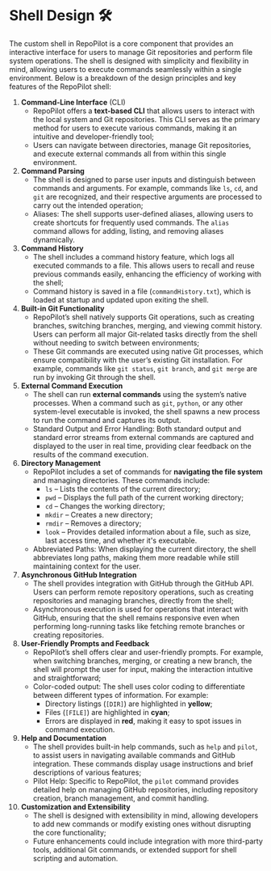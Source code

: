 # Shell Design 🛠️

The custom shell in RepoPilot is a core component that provides an interactive interface for users to manage Git repositories and perform file system operations. 
The shell is designed with simplicity and flexibility in mind, allowing users to execute commands seamlessly within a single environment. Below is a breakdown of the design principles and key features of the RepoPilot shell:

1. **Command-Line Interface** (CLI)
   - RepoPilot offers a **text-based CLI** that allows users to interact with the local system and Git repositories. This CLI serves as the primary method for users to execute various commands, making it an intuitive and developer-friendly tool;
   - Users can navigate between directories, manage Git repositories, and execute external commands all from within this single environment.
2. **Command Parsing**
   - The shell is designed to parse user inputs and distinguish between commands and arguments. For example, commands like ``` ls ```, ``` cd ```, and ``` git ``` are recognized, and their respective arguments are processed to carry out the intended operation;
   - Aliases: The shell supports user-defined aliases, allowing users to create shortcuts for frequently used commands. The ``` alias ``` command allows for adding, listing, and removing aliases dynamically.
3. **Command History**
   - The shell includes a command history feature, which logs all executed commands to a file. This allows users to recall and reuse previous commands easily, enhancing the efficiency of working with the shell;
   - Command history is saved in a file (``` commandHistory.txt ```), which is loaded at startup and updated upon exiting the shell.
4. **Built-in Git Functionality**
   - RepoPilot’s shell natively supports Git operations, such as creating branches, switching branches, merging, and viewing commit history. Users can perform all major Git-related tasks directly from the shell without needing to switch between environments;
   - These Git commands are executed using native Git processes, which ensure compatibility with the user’s existing Git installation. For example, commands like ``` git status ```, ``` git branch ```, and ``` git merge ``` are run by invoking Git through the shell.
5. **External Command Execution**
   - The shell can run **external commands** using the system’s native processes. When a command such as ``` git ```, ``` python ```, or any other system-level executable is invoked, the shell spawns a new process to run the command and captures its output.
   - Standard Output and Error Handling: Both standard output and standard error streams from external commands are captured and displayed to the user in real time, providing clear feedback on the results of the command execution.
6. **Directory Management**
   - RepoPilot includes a set of commands for **navigating the file system** and managing directories. These commands include:
       - ``` ls ``` – Lists the contents of the current directory;
       - ``` pwd ``` – Displays the full path of the current working directory;
       - ``` cd ``` – Changes the working directory;
       - ``` mkdir ``` – Creates a new directory;
       - ``` rmdir ``` – Removes a directory;
       - ``` look ``` – Provides detailed information about a file, such as size, last access time, and whether it's executable.
   - Abbreviated Paths: When displaying the current directory, the shell abbreviates long paths, making them more readable while still maintaining context for the user.
7. **Asynchronous GitHub Integration**
   - The shell provides integration with GitHub through the GitHub API. Users can perform remote repository operations, such as creating repositories and managing branches, directly from the shell;
   - Asynchronous execution is used for operations that interact with GitHub, ensuring that the shell remains responsive even when performing long-running tasks like fetching remote branches or creating repositories.
8. **User-Friendly Prompts and Feedback**
   - RepoPilot’s shell offers clear and user-friendly prompts. For example, when switching branches, merging, or creating a new branch, the shell will prompt the user for input, making the interaction intuitive and straightforward;
   - Color-coded output: The shell uses color coding to differentiate between different types of information.
     For example:
       - Directory listings (``` [DIR] ```) are highlighted in **yellow**;
       - Files (``` [FILE] ```) are highlighted in **cyan**;
       - Errors are displayed in **red**, making it easy to spot issues in command execution.
9. **Help and Documentation**
    - The shell provides built-in help commands, such as ``` help ``` and ``` pilot ```, to assist users in navigating available commands and GitHub integration. These commands display usage instructions and brief descriptions of various features;
    - Pilot Help: Specific to RepoPilot, the ``` pilot ``` command provides detailed help on managing GitHub repositories, including repository creation, branch management, and commit handling.
10. **Customization and Extensibility**
    - The shell is designed with extensibility in mind, allowing developers to add new commands or modify existing ones without disrupting the core functionality;
    - Future enhancements could include integration with more third-party tools, additional Git commands, or extended support for shell scripting and automation.
